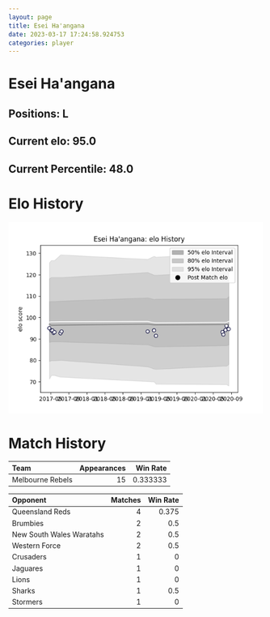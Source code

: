 ```yaml
---  
layout: page  
title: Esei Ha'angana  
date: 2023-03-17 17:24:58.924753  
categories: player  
---
```

# Esei Ha'angana

## Positions: L

## Current elo: 95.0

## Current Percentile: 48.0

# Elo History


![elo history](history_EseiHa'angana.png)
# Match History


| Team             |   Appearances |   Win Rate |
|:-----------------|--------------:|-----------:|
| Melbourne Rebels |            15 |   0.333333 |

| Opponent                 |   Matches |   Win Rate |
|:-------------------------|----------:|-----------:|
| Queensland Reds          |         4 |      0.375 |
| Brumbies                 |         2 |      0.5   |
| New South Wales Waratahs |         2 |      0.5   |
| Western Force            |         2 |      0.5   |
| Crusaders                |         1 |      0     |
| Jaguares                 |         1 |      0     |
| Lions                    |         1 |      0     |
| Sharks                   |         1 |      0.5   |
| Stormers                 |         1 |      0     |